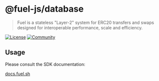 # @fuel-js/database

> Fuel is a stateless "Layer-2" system for ERC20 transfers and swaps designed for interoperable performance, scale and efficiency.

[![License](https://img.shields.io/badge/License-Apache%202.0-blue.svg)](https://opensource.org/licenses/Apache-2.0)
[![Community](https://img.shields.io/badge/chat%20on-discord-orange?&logo=discord&logoColor=ffffff&color=7389D8&labelColor=6A7EC2)](https://discord.gg/xfpK4Pe)

## Usage

Please consult the SDK documentation:

[docs.fuel.sh](https://docs.fuel.sh)
